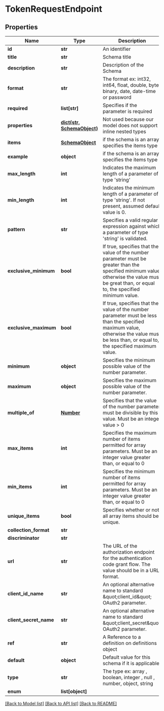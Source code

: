 # TokenRequestEndpoint

## Properties
Name | Type | Description | Notes
------------ | ------------- | ------------- | -------------
**id** | **str** | An identifier | [optional] 
**title** | **str** | Schema title | [optional] 
**description** | **str** | Description of the Schema | [optional] 
**format** | **str** | The format ex: int32, int64, float, double, byte, binary, date, date-time or password | [optional] 
**required** | **list[str]** | Specifies if the parameter is required | [optional] 
**properties** | [**dict(str, SchemaObject)**](SchemaObject.md) | Not used because our model does not support inline nested types | [optional] 
**items** | [**SchemaObject**](SchemaObject.md) | if the schema is an array specifies the items type | [optional] 
**example** | **object** | if the schema is an array specifies the items type | [optional] 
**max_length** | **int** | Indicates the maximum length of a parameter of type &#39;string&#39; | [optional] 
**min_length** | **int** | Indicates the minimum length of a parameter of type &#39;string&#39;. If not present, assumed default value is 0. | [optional] 
**pattern** | **str** | Specifies a valid regular expression against which a parameter of type &#39;string&#39; is validated. | [optional] 
**exclusive_minimum** | **bool** | If true, specifies that the value of the number parameter must be greater than the specified minimum value, otherwise the value must be great than, or equal to, the specified minimum value. | [optional] [default to False]
**exclusive_maximum** | **bool** | If true, specifies that the value of the number parameter must be less than the specified maximum value, otherwise the value must be less than, or equal to, the specified maximum value. | [optional] [default to False]
**minimum** | **object** | Specifies the minimum possible value of the number parameter. | [optional] 
**maximum** | **object** | Specifies the maximum possible value of the number parameter. | [optional] 
**multiple_of** | [**Number**](Number.md) | Specifies that the value of the number parameter must be divisible by this value. Must be an integer value &gt; 0 | [optional] 
**max_items** | **int** | Specifies the maximum number of items permitted for array parameters. Must be an integer value greater than, or equal to 0 | [optional] 
**min_items** | **int** | Specifies the minimum number of items permitted for array parameters. Must be an integer value greater than, or equal to 0 | [optional] 
**unique_items** | **bool** | Specifies whether or not all array items should be unique. | [optional] [default to False]
**collection_format** | **str** |  | [optional] 
**discriminator** | **str** |  | [optional] 
**url** | **str** | The URL of the authorization endpoint for the authentication code grant flow. The value should be in a URL format. | [optional] 
**client_id_name** | **str** | An optional alternative name to standard \&quot;client_id\&quot; OAuth2 parameter. | [optional] 
**client_secret_name** | **str** | An optional alternative name to standard \&quot;client_secret\&quot; OAuth2 parameter. | [optional] 
**ref** | **str** | A Reference to a definition on definitions object | [optional] 
**default** | **object** | Default value for this schema if it is applicable | [optional] 
**type** | **str** | The type ex: array , boolean, integer , null , number, object, string | [optional] 
**enum** | **list[object]** |  | [optional] 

[[Back to Model list]](../README.md#documentation-for-models) [[Back to API list]](../README.md#documentation-for-api-endpoints) [[Back to README]](../README.md)


